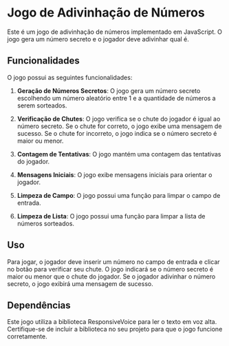 # Jogo de Adivinhação de Números

Este é um jogo de adivinhação de números implementado em JavaScript. O jogo gera um número secreto e o jogador deve adivinhar qual é.

## Funcionalidades

O jogo possui as seguintes funcionalidades:

1. **Geração de Números Secretos**: O jogo gera um número secreto escolhendo um número aleatório entre 1 e a quantidade de números a serem sorteados.

2. **Verificação de Chutes**: O jogo verifica se o chute do jogador é igual ao número secreto. Se o chute for correto, o jogo exibe uma mensagem de sucesso. Se o chute for incorreto, o jogo indica se o número secreto é maior ou menor.

3. **Contagem de Tentativas**: O jogo mantém uma contagem das tentativas do jogador.

4. **Mensagens Iniciais**: O jogo exibe mensagens iniciais para orientar o jogador.

5. **Limpeza de Campo**: O jogo possui uma função para limpar o campo de entrada.

6. **Limpeza de Lista**: O jogo possui uma função para limpar a lista de números sorteados.

## Uso

Para jogar, o jogador deve inserir um número no campo de entrada e clicar no botão para verificar seu chute. O jogo indicará se o número secreto é maior ou menor que o chute do jogador. Se o jogador adivinhar o número secreto, o jogo exibirá uma mensagem de sucesso.

## Dependências

Este jogo utiliza a biblioteca ResponsiveVoice para ler o texto em voz alta. Certifique-se de incluir a biblioteca no seu projeto para que o jogo funcione corretamente. 

